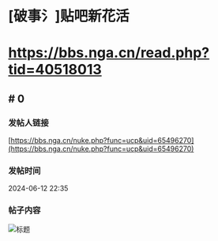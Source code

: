 # [破事氵]贴吧新花活
# https://bbs.nga.cn/read.php?tid=40518013

## \# 0
### 发帖人链接
[https://bbs.nga.cn/nuke.php?func=ucp&uid=65496270](https://bbs.nga.cn/nuke.php?func=ucp&uid=65496270)
### 发帖时间
2024-06-12 22:35
### 帖子内容
![标题](https://img.nga.178.com/attachments/mon_202406/12/bwQk89-awnsZfT3cShi-1wk.jpg)
